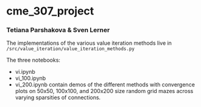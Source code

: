# cme_307_project
### Tetiana Parshakova & Sven Lerner

The implementations of the various value iteration methods live in `/src/value_iteration/value_iteration_methods.py`

The three notebooks:
- vi.ipynb
- vi_100.ipynb
- vi_200.ipynb
contain demos of the different methods with convergence plots on 50x50, 100x100, and 200x200 size random grid mazes across varying sparsities of connections.
